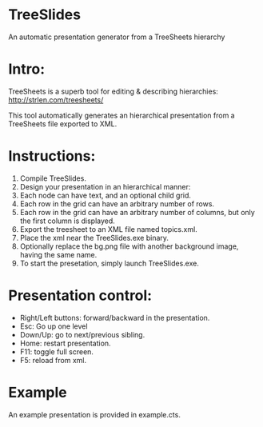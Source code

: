 # TreeSlides
An automatic presentation generator from a TreeSheets hierarchy

# Intro:
TreeSheets is a superb tool for editing & describing hierarchies: http://strlen.com/treesheets/

This tool automatically generates an hierarchical presentation from a TreeSheets file exported to XML.

# Instructions:
1. Compile TreeSlides.
1. Design your presentation in an hierarchical manner:
  1. Each node can have text, and an optional child grid.
  2. Each row in the grid can have an arbitrary number of rows.
  3. Each row in the grid can have an arbitrary number of columns, but only the first column is displayed.
2. Export the treesheet to an XML file named topics.xml.
3. Place the xml near the TreeSlides.exe binary.
4. Optionally replace the bg.png file with another background image, having the same name.
5. To start the presetation, simply launch TreeSlides.exe.

# Presentation control:
* Right/Left buttons: forward/backward in the presentation.
* Esc: Go up one level
* Down/Up: go to next/previous sibling.
* Home: restart presentation.
* F11: toggle full screen.
* F5: reload from xml.

# Example
An example presentation is provided in example.cts.
